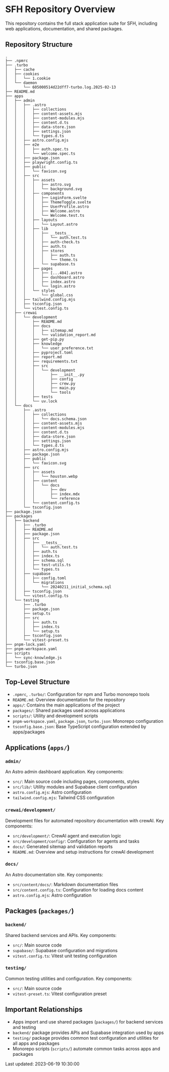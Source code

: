 # SFH Repository Overview

This repository contains the full stack application suite for SFH, including web applications, documentation, and shared packages.

## Repository Structure

```
.
├── .npmrc
├── .turbo
│   ├── cache
│   ├── cookies
│   │   └── 1.cookie
│   └── daemon
│       └── 605000514d22dff7-turbo.log.2025-02-13
├── README.md
├── apps
│   ├── admin
│   │   ├── .astro
│   │   │   ├── collections
│   │   │   ├── content-assets.mjs
│   │   │   ├── content-modules.mjs
│   │   │   ├── content.d.ts
│   │   │   ├── data-store.json
│   │   │   ├── settings.json
│   │   │   └── types.d.ts
│   │   ├── astro.config.mjs
│   │   ├── e2e
│   │   │   ├── auth.spec.ts
│   │   │   └── welcome.spec.ts
│   │   ├── package.json
│   │   ├── playwright.config.ts
│   │   ├── public
│   │   │   └── favicon.svg
│   │   ├── src
│   │   │   ├── assets
│   │   │   │   ├── astro.svg
│   │   │   │   └── background.svg
│   │   │   ├── components
│   │   │   │   ├── LoginForm.svelte
│   │   │   │   ├── ThemeToggle.svelte
│   │   │   │   ├── UserProfile.astro
│   │   │   │   ├── Welcome.astro
│   │   │   │   └── Welcome.test.ts
│   │   │   ├── layouts
│   │   │   │   └── Layout.astro
│   │   │   ├── lib
│   │   │   │   ├── __tests__
│   │   │   │   │   └── auth.test.ts
│   │   │   │   ├── auth-check.ts
│   │   │   │   ├── auth.ts
│   │   │   │   ├── stores
│   │   │   │   │   ├── auth.ts
│   │   │   │   │   └── theme.ts
│   │   │   │   └── supabase.ts
│   │   │   ├── pages
│   │   │   │   ├── [...404].astro
│   │   │   │   ├── dashboard.astro
│   │   │   │   ├── index.astro
│   │   │   │   └── login.astro
│   │   │   └── styles
│   │   │       └── global.css
│   │   ├── tailwind.config.mjs
│   │   ├── tsconfig.json
│   │   └── vitest.config.ts
│   ├── crewai
│   │   └── development
│   │       ├── README.md
│   │       ├── docs
│   │       │   ├── sitemap.md
│   │       │   └── validation_report.md
│   │       ├── get-pip.py
│   │       ├── knowledge
│   │       │   └── user_preference.txt
│   │       ├── pyproject.toml
│   │       ├── report.md
│   │       ├── requirements.txt
│   │       ├── src
│   │       │   └── development
│   │       │       ├── __init__.py
│   │       │       ├── config
│   │       │       ├── crew.py
│   │       │       ├── main.py
│   │       │       └── tools
│   │       ├── tests
│   │       └── uv.lock
│   └── docs
│       ├── .astro
│       │   ├── collections
│       │   │   └── docs.schema.json
│       │   ├── content-assets.mjs
│       │   ├── content-modules.mjs
│       │   ├── content.d.ts
│       │   ├── data-store.json
│       │   ├── settings.json
│       │   └── types.d.ts
│       ├── astro.config.mjs
│       ├── package.json
│       ├── public
│       │   └── favicon.svg
│       ├── src
│       │   ├── assets
│       │   │   └── houston.webp
│       │   ├── content
│       │   │   └── docs
│       │   │       ├── dev
│       │   │       ├── index.mdx
│       │   │       └── reference
│       │   └── content.config.ts
│       └── tsconfig.json
├── package.json
├── packages
│   ├── backend
│   │   ├── .turbo
│   │   ├── README.md
│   │   ├── package.json
│   │   ├── src
│   │   │   ├── __tests__
│   │   │   │   └── auth.test.ts
│   │   │   ├── auth.ts
│   │   │   ├── index.ts
│   │   │   ├── schema.sql
│   │   │   ├── test-utils.ts
│   │   │   └── types.ts
│   │   ├── supabase
│   │   │   ├── config.toml
│   │   │   └── migrations
│   │   │       └── 20240211_initial_schema.sql
│   │   ├── tsconfig.json
│   │   └── vitest.config.ts
│   └── testing
│       ├── .turbo
│       ├── package.json
│       ├── setup.ts
│       ├── src
│       │   ├── auth.ts
│       │   ├── index.ts
│       │   └── setup.ts
│       ├── tsconfig.json
│       └── vitest-preset.ts
├── pnpm-lock.yaml
├── pnpm-workspace.yaml
├── scripts
│   └── sync-knowledge.js
├── tsconfig.base.json
└── turbo.json
```

## Top-Level Structure

- `.npmrc`, `.turbo/`: Configuration for npm and Turbo monorepo tools 
- `README.md`: Overview documentation for the repository
- `apps/`: Contains the main applications of the project
- `packages/`: Shared packages used across applications
- `scripts/`: Utility and development scripts
- `pnpm-workspace.yaml`, `package.json`, `turbo.json`: Monorepo configuration 
- `tsconfig.base.json`: Base TypeScript configuration extended by apps/packages

## Applications (`apps/`)

### `admin/`

An Astro admin dashboard application. Key components:

- `src/`: Main source code including pages, components, styles
- `src/lib/`: Utility modules and Supabase client configuration
- `astro.config.mjs`: Astro configuration
- `tailwind.config.mjs`: Tailwind CSS configuration

### `crewai/development/`

Development files for automated repository documentation with crewAI. Key components:

- `src/development/`: CrewAI agent and execution logic
- `src/development/config/`: Configuration for agents and tasks
- `docs/`: Generated sitemap and validation reports
- `README.md`: Overview and setup instructions for crewAI development

### `docs/`

An Astro documentation site. Key components:

- `src/content/docs/`: Markdown documentation files
- `src/content.config.ts`: Configuration for loading docs content
- `astro.config.mjs`: Astro configuration

## Packages (`packages/`)

### `backend/`

Shared backend services and APIs. Key components:

- `src/`: Main source code
- `supabase/`: Supabase configuration and migrations
- `vitest.config.ts`: Vitest unit testing configuration

### `testing/`

Common testing utilities and configuration. Key components:

- `src/`: Main source code
- `vitest-preset.ts`: Vitest configuration preset

## Important Relationships

- Apps import and use shared packages (`packages/`) for backend services and testing
- `backend/` package provides APIs and Supabase integration used by apps
- `testing/` package provides common test configuration and utilities for all apps and packages
- Monorepo scripts (`scripts/`) automate common tasks across apps and packages

Last updated: 2023-06-19 10:30:00